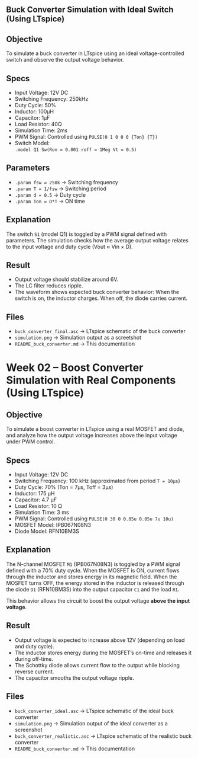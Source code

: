 ## Buck Converter Simulation with Ideal Switch (Using LTspice)

##  Objective
To simulate a buck converter in LTspice using an ideal voltage-controlled switch and observe the output voltage behavior.

##  Specs
- Input Voltage: 12V DC
- Switching Frequency: 250kHz
- Duty Cycle: 50%
- Inductor: 100µH
- Capacitor: 1µF
- Load Resistor: 40Ω
- Simulation Time: 2ms
- PWM Signal: Controlled using `PULSE(0 1 0 0 0 {Ton} {T})`
- Switch Model:  
  `.model Q1 Sw(Ron = 0.001 roff = 1Meg Vt = 0.5)`

##  Parameters
- `.param fsw = 250k` → Switching frequency
- `.param T = 1/fsw` → Switching period
- `.param d = 0.5` → Duty cycle
- `.param Ton = D*T` → ON time

##  Explanation
The switch `S1` (model Q1) is toggled by a PWM signal defined with parameters. The simulation checks how the average output voltage relates to the input voltage and duty cycle (Vout ≈ Vin × D).

##  Result
- Output voltage should stabilize around 6V.
- The LC filter reduces ripple.
- The waveform shows expected buck converter behavior: 
  When the switch is on, the inductor charges.
  When off, the diode carries current.

##  Files
- `buck_converter_final.asc` → LTspice schematic of the buck converter
- `simulation.png` → Simulation output as a screetshot
- `README_buck_converter.md` → This documentation

#  Week 02 – Boost Converter Simulation with Real Components (Using LTspice)

##  Objective
To simulate a boost converter in LTspice using a real MOSFET and diode, and analyze how the output voltage increases above the input voltage under PWM control.



##  Specs
- Input Voltage: 12V DC  
- Switching Frequency: 100 kHz (approximated from period `T = 10µs`)  
- Duty Cycle: 70% (Ton = 7µs, Toff = 3µs)  
- Inductor: 175 µH  
- Capacitor: 4.7 µF  
- Load Resistor: 10 Ω  
- Simulation Time: 3 ms  
- PWM Signal: Controlled using `PULSE(0 30 0 0.05u 0.05u 7u 10u)`  
- MOSFET Model: IPB067N08N3  
- Diode Model: RFN10BM3S



##  Explanation
The N-channel MOSFET `M1` (IPB067N08N3) is toggled by a PWM signal defined with a 70% duty cycle. When the MOSFET is ON, current flows through the inductor and stores energy in its magnetic field. When the MOSFET turns OFF, the energy stored in the inductor is released through the diode `D1` (RFN10BM3S) into the output capacitor `C1` and the load `R1`.

This behavior allows the circuit to boost the output voltage **above the input voltage**.


##  Result
- Output voltage is expected to increase above 12V (depending on load and duty cycle).
- The inductor stores energy during the MOSFET’s on-time and releases it during off-time.
- The Schottky diode allows current flow to the output while blocking reverse current.
- The capacitor smooths the output voltage ripple.

##  Files
- `buck_converter_ideal.asc` → LTspice schematic of the ideal buck converter
- `simulation.png` → Simulation output of the ideal converter as a screenshot
- `buck_converter_realistic.asc` → LTspice schematic of the realistic buck converter
- `README_buck_converter.md` → This documentation


